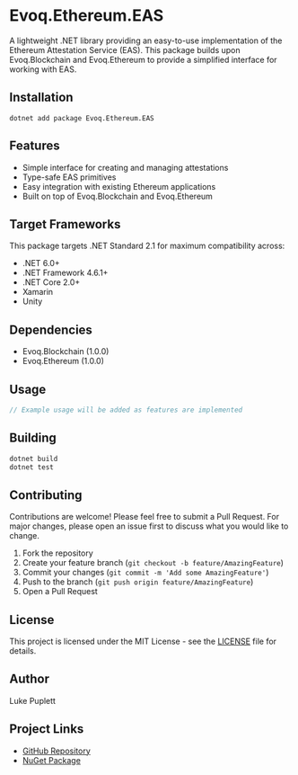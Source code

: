 # Evoq.Ethereum.EAS

A lightweight .NET library providing an easy-to-use implementation of the Ethereum Attestation Service (EAS). This package builds upon Evoq.Blockchain and Evoq.Ethereum to provide a simplified interface for working with EAS.

## Installation

```
dotnet add package Evoq.Ethereum.EAS
```

## Features

- Simple interface for creating and managing attestations
- Type-safe EAS primitives
- Easy integration with existing Ethereum applications
- Built on top of Evoq.Blockchain and Evoq.Ethereum

## Target Frameworks

This package targets .NET Standard 2.1 for maximum compatibility across:
- .NET 6.0+
- .NET Framework 4.6.1+
- .NET Core 2.0+
- Xamarin
- Unity

## Dependencies

- Evoq.Blockchain (1.0.0)
- Evoq.Ethereum (1.0.0)

## Usage

```csharp
// Example usage will be added as features are implemented
```

## Building

```bash
dotnet build
dotnet test
```

## Contributing

Contributions are welcome! Please feel free to submit a Pull Request. For major changes, please open an issue first to discuss what you would like to change.

1. Fork the repository
2. Create your feature branch (`git checkout -b feature/AmazingFeature`)
3. Commit your changes (`git commit -m 'Add some AmazingFeature'`)
4. Push to the branch (`git push origin feature/AmazingFeature`)
5. Open a Pull Request

## License

This project is licensed under the MIT License - see the [LICENSE](LICENSE) file for details.

## Author

Luke Puplett

## Project Links

- [GitHub Repository](https://github.com/lukepuplett/evoq-ethereum-eas)
- [NuGet Package](https://www.nuget.org/packages/Evoq.Ethereum.EAS)